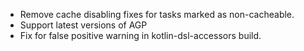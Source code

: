 * Remove cache disabling fixes for tasks marked as non-cacheable.
* Support latest versions of AGP
* Fix for false positive warning in kotlin-dsl-accessors build.
